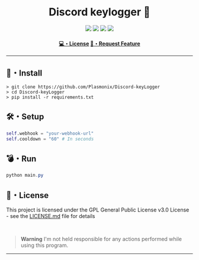 <h1 align="center">
  Discord keylogger 🔑
</h1>
<p align="center">
  <img src="https://img.shields.io/github/languages/top/Plasmonix/Discord-keylogger?style=flat-square" </a>
  <img src="https://img.shields.io/github/last-commit/Plasmonix/Discord-keylogger?style=flat-square" </a>
  <img src="https://img.shields.io/github/stars/Plasmonix/Discord-keylogger?color=7F9DE0&label=Stars&style=flat-square" </a>
  <img src="https://img.shields.io/github/forks/Plasmonix/Discord-keylogger?color=7F9DE0&label=Forks&style=flat-square" </a>
</p>

<h4 align="center">
  <a href="https://github.com/Plasmonix/Discord-keylogger#license">💻・License</a>
  <a href="https://github.com/Plasmonix/Discord-keylogger/issues">📜・Request Feature</a>
</h4>

---

## 🚀・Install

```sh-session
> git clone https://github.com/Plasmonix/Discord-keyLogger
> cd Discord-keyLogger
> pip install -r requirements.txt
```

## 🛠・Setup
```py
self.webhook = "your-webhook-url"
self.cooldown = "60" # In seconds
```

## 💣・Run

```cs
python main.py
```

## 📄・License

This project is licensed under the GPL General Public License v3.0 License - see the [LICENSE.md](./LICENSE) file for details

<br>

> **Warning**
> I'm not held responsible for any actions performed while using this program.

---
